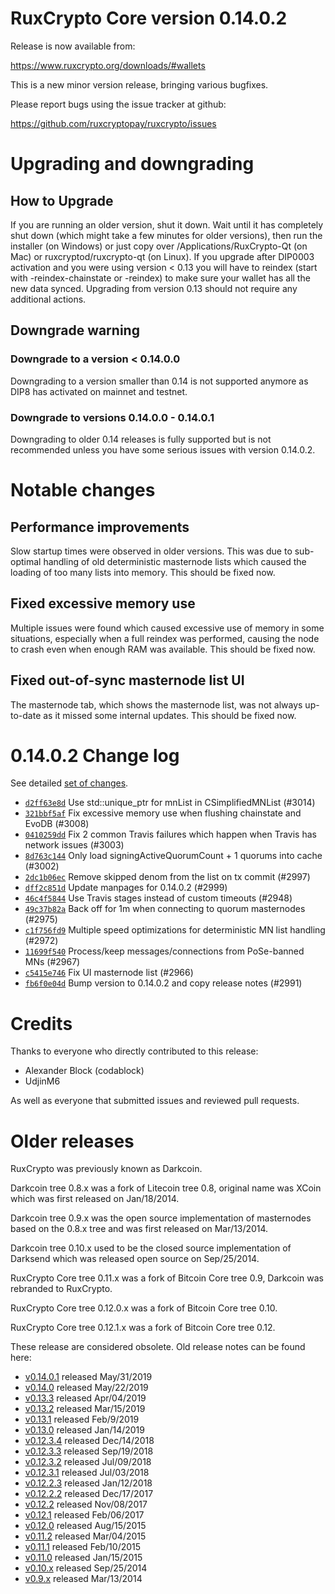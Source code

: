 RuxCrypto Core version 0.14.0.2
==========================

Release is now available from:

  <https://www.ruxcrypto.org/downloads/#wallets>

This is a new minor version release, bringing various bugfixes.

Please report bugs using the issue tracker at github:

  <https://github.com/ruxcryptopay/ruxcrypto/issues>


Upgrading and downgrading
=========================

How to Upgrade
--------------

If you are running an older version, shut it down. Wait until it has completely
shut down (which might take a few minutes for older versions), then run the
installer (on Windows) or just copy over /Applications/RuxCrypto-Qt (on Mac) or
ruxcryptod/ruxcrypto-qt (on Linux). If you upgrade after DIP0003 activation and you were
using version < 0.13 you will have to reindex (start with -reindex-chainstate
or -reindex) to make sure your wallet has all the new data synced. Upgrading from
version 0.13 should not require any additional actions.

Downgrade warning
-----------------

### Downgrade to a version < 0.14.0.0

Downgrading to a version smaller than 0.14 is not supported anymore as DIP8 has
activated on mainnet and testnet.

### Downgrade to versions 0.14.0.0 - 0.14.0.1

Downgrading to older 0.14 releases is fully supported but is not
recommended unless you have some serious issues with version 0.14.0.2.

Notable changes
===============

Performance improvements
------------------------
Slow startup times were observed in older versions. This was due to sub-optimal handling of old
deterministic masternode lists which caused the loading of too many lists into memory. This should be
fixed now.

Fixed excessive memory use
--------------------------
Multiple issues were found which caused excessive use of memory in some situations, especially when
a full reindex was performed, causing the node to crash even when enough RAM was available. This should
be fixed now.

Fixed out-of-sync masternode list UI
------------------------------------
The masternode tab, which shows the masternode list, was not always up-to-date as it missed some internal
updates. This should be fixed now.

0.14.0.2 Change log
===================

See detailed [set of changes](https://github.com/ruxcryptopay/ruxcrypto/compare/v0.14.0.1...ruxcryptopay:v0.14.0.2).

- [`d2ff63e8d`](https://github.com/ruxcryptopay/ruxcrypto/commit/d2ff63e8d) Use std::unique_ptr for mnList in CSimplifiedMNList (#3014)
- [`321bbf5af`](https://github.com/ruxcryptopay/ruxcrypto/commit/321bbf5af) Fix excessive memory use when flushing chainstate and EvoDB (#3008)
- [`0410259dd`](https://github.com/ruxcryptopay/ruxcrypto/commit/0410259dd) Fix 2 common Travis failures which happen when Travis has network issues (#3003)
- [`8d763c144`](https://github.com/ruxcryptopay/ruxcrypto/commit/8d763c144) Only load signingActiveQuorumCount + 1 quorums into cache (#3002)
- [`2dc1b06ec`](https://github.com/ruxcryptopay/ruxcrypto/commit/2dc1b06ec) Remove skipped denom from the list on tx commit (#2997)
- [`dff2c851d`](https://github.com/ruxcryptopay/ruxcrypto/commit/dff2c851d) Update manpages for 0.14.0.2 (#2999)
- [`46c4f5844`](https://github.com/ruxcryptopay/ruxcrypto/commit/46c4f5844) Use Travis stages instead of custom timeouts (#2948)
- [`49c37b82a`](https://github.com/ruxcryptopay/ruxcrypto/commit/49c37b82a) Back off for 1m when connecting to quorum masternodes (#2975)
- [`c1f756fd9`](https://github.com/ruxcryptopay/ruxcrypto/commit/c1f756fd9) Multiple speed optimizations for deterministic MN list handling (#2972)
- [`11699f540`](https://github.com/ruxcryptopay/ruxcrypto/commit/11699f540) Process/keep messages/connections from PoSe-banned MNs (#2967)
- [`c5415e746`](https://github.com/ruxcryptopay/ruxcrypto/commit/c5415e746) Fix UI masternode list (#2966)
- [`fb6f0e04d`](https://github.com/ruxcryptopay/ruxcrypto/commit/fb6f0e04d) Bump version to 0.14.0.2 and copy release notes (#2991)

Credits
=======

Thanks to everyone who directly contributed to this release:

- Alexander Block (codablock)
- UdjinM6

As well as everyone that submitted issues and reviewed pull requests.

Older releases
==============

RuxCrypto was previously known as Darkcoin.

Darkcoin tree 0.8.x was a fork of Litecoin tree 0.8, original name was XCoin
which was first released on Jan/18/2014.

Darkcoin tree 0.9.x was the open source implementation of masternodes based on
the 0.8.x tree and was first released on Mar/13/2014.

Darkcoin tree 0.10.x used to be the closed source implementation of Darksend
which was released open source on Sep/25/2014.

RuxCrypto Core tree 0.11.x was a fork of Bitcoin Core tree 0.9,
Darkcoin was rebranded to RuxCrypto.

RuxCrypto Core tree 0.12.0.x was a fork of Bitcoin Core tree 0.10.

RuxCrypto Core tree 0.12.1.x was a fork of Bitcoin Core tree 0.12.

These release are considered obsolete. Old release notes can be found here:

- [v0.14.0.1](https://github.com/ruxcryptopay/ruxcrypto/blob/master/doc/release-notes/ruxcrypto/release-notes-0.14.0.1.md) released May/31/2019
- [v0.14.0](https://github.com/ruxcryptopay/ruxcrypto/blob/master/doc/release-notes/ruxcrypto/release-notes-0.14.0.md) released May/22/2019
- [v0.13.3](https://github.com/ruxcryptopay/ruxcrypto/blob/master/doc/release-notes/ruxcrypto/release-notes-0.13.3.md) released Apr/04/2019
- [v0.13.2](https://github.com/ruxcryptopay/ruxcrypto/blob/master/doc/release-notes/ruxcrypto/release-notes-0.13.2.md) released Mar/15/2019
- [v0.13.1](https://github.com/ruxcryptopay/ruxcrypto/blob/master/doc/release-notes/ruxcrypto/release-notes-0.13.1.md) released Feb/9/2019
- [v0.13.0](https://github.com/ruxcryptopay/ruxcrypto/blob/master/doc/release-notes/ruxcrypto/release-notes-0.13.0.md) released Jan/14/2019
- [v0.12.3.4](https://github.com/ruxcryptopay/ruxcrypto/blob/master/doc/release-notes/ruxcrypto/release-notes-0.12.3.4.md) released Dec/14/2018
- [v0.12.3.3](https://github.com/ruxcryptopay/ruxcrypto/blob/master/doc/release-notes/ruxcrypto/release-notes-0.12.3.3.md) released Sep/19/2018
- [v0.12.3.2](https://github.com/ruxcryptopay/ruxcrypto/blob/master/doc/release-notes/ruxcrypto/release-notes-0.12.3.2.md) released Jul/09/2018
- [v0.12.3.1](https://github.com/ruxcryptopay/ruxcrypto/blob/master/doc/release-notes/ruxcrypto/release-notes-0.12.3.1.md) released Jul/03/2018
- [v0.12.2.3](https://github.com/ruxcryptopay/ruxcrypto/blob/master/doc/release-notes/ruxcrypto/release-notes-0.12.2.3.md) released Jan/12/2018
- [v0.12.2.2](https://github.com/ruxcryptopay/ruxcrypto/blob/master/doc/release-notes/ruxcrypto/release-notes-0.12.2.2.md) released Dec/17/2017
- [v0.12.2](https://github.com/ruxcryptopay/ruxcrypto/blob/master/doc/release-notes/ruxcrypto/release-notes-0.12.2.md) released Nov/08/2017
- [v0.12.1](https://github.com/ruxcryptopay/ruxcrypto/blob/master/doc/release-notes/ruxcrypto/release-notes-0.12.1.md) released Feb/06/2017
- [v0.12.0](https://github.com/ruxcryptopay/ruxcrypto/blob/master/doc/release-notes/ruxcrypto/release-notes-0.12.0.md) released Aug/15/2015
- [v0.11.2](https://github.com/ruxcryptopay/ruxcrypto/blob/master/doc/release-notes/ruxcrypto/release-notes-0.11.2.md) released Mar/04/2015
- [v0.11.1](https://github.com/ruxcryptopay/ruxcrypto/blob/master/doc/release-notes/ruxcrypto/release-notes-0.11.1.md) released Feb/10/2015
- [v0.11.0](https://github.com/ruxcryptopay/ruxcrypto/blob/master/doc/release-notes/ruxcrypto/release-notes-0.11.0.md) released Jan/15/2015
- [v0.10.x](https://github.com/ruxcryptopay/ruxcrypto/blob/master/doc/release-notes/ruxcrypto/release-notes-0.10.0.md) released Sep/25/2014
- [v0.9.x](https://github.com/ruxcryptopay/ruxcrypto/blob/master/doc/release-notes/ruxcrypto/release-notes-0.9.0.md) released Mar/13/2014

